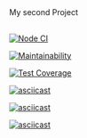 ##
My second Project
##

[![Node CI](https://github.com/Iryna87/frontend-project-lvl2/workflows/CI/badge.svg)](https://github.com/Iryna87/frontend-project-lvl2/actions)

[![Maintainability](https://api.codeclimate.com/v1/badges/198c14e32134cba8ea0d/maintainability)](https://codeclimate.com/github/Iryna87/frontend-project-lvl2/maintainability)

[![Test Coverage](https://api.codeclimate.com/v1/badges/198c14e32134cba8ea0d/test_coverage)](https://codeclimate.com/github/Iryna87/frontend-project-lvl2/test_coverage)

[![asciicast](https://asciinema.org/a/Pq42HF6eSBSdKjJFS3QK6mVR4.svg)](https://asciinema.org/a/Pq42HF6eSBSdKjJFS3QK6mVR4)

[![asciicast](https://asciinema.org/a/F5nWiUcWJym4F2dxpiv9mGyI0.svg)](https://asciinema.org/a/F5nWiUcWJym4F2dxpiv9mGyI0)

[![asciicast](https://asciinema.org/a/K52o4Wi0mOqo9blnY5RMlVq6T.svg)](https://asciinema.org/a/K52o4Wi0mOqo9blnY5RMlVq6T)
